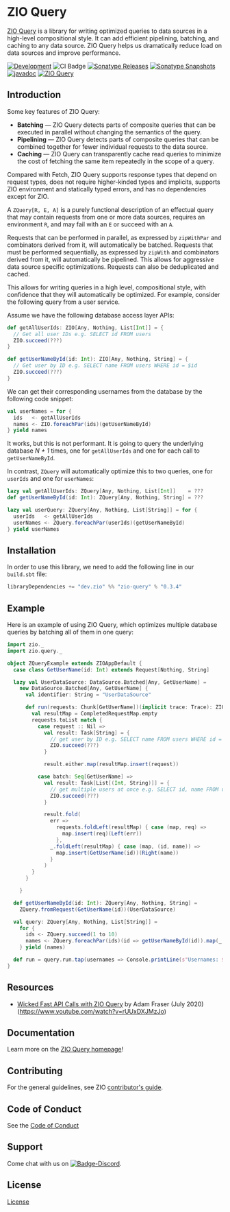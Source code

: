 [//]: # (This file was autogenerated using `zio-sbt-website` plugin via `sbt generateReadme` command.)
[//]: # (So please do not edit it manually. Instead, change "docs/index.md" file or sbt setting keys)
[//]: # (e.g. "readmeDocumentation" and "readmeSupport".)

# ZIO Query

[ZIO Query](https://github.com/zio/zio-query) is a library for writing optimized queries to data sources in a high-level compositional style. It can add efficient pipelining, batching, and caching to any data source. ZIO Query helps us dramatically reduce load on data sources and improve performance.

[![Development](https://img.shields.io/badge/Project%20Stage-Development-green.svg)](https://github.com/zio/zio/wiki/Project-Stages) ![CI Badge](https://github.com/zio/zio-query/workflows/CI/badge.svg) [![Sonatype Releases](https://img.shields.io/nexus/r/https/oss.sonatype.org/dev.zio/zio-query_2.13.svg?label=Sonatype%20Release)](https://oss.sonatype.org/content/repositories/releases/dev/zio/zio-query_2.13/) [![Sonatype Snapshots](https://img.shields.io/nexus/s/https/oss.sonatype.org/dev.zio/zio-query_2.13.svg?label=Sonatype%20Snapshot)](https://oss.sonatype.org/content/repositories/snapshots/dev/zio/zio-query_2.13/) [![javadoc](https://javadoc.io/badge2/dev.zio/zio-query-docs_2.13/javadoc.svg)](https://javadoc.io/doc/dev.zio/zio-query-docs_2.13) [![ZIO Query](https://img.shields.io/github/stars/zio/zio-query?style=social)](https://github.com/zio/zio-query)

## Introduction

Some key features of ZIO Query:

- **Batching** — ZIO Query detects parts of composite queries that can be executed in parallel without changing the semantics of the query.
- **Pipelining** — ZIO Query detects parts of composite queries that can be combined together for fewer individual requests to the data source.
- **Caching** — ZIO Query can transparently cache read queries to minimize the cost of fetching the same item repeatedly in the scope of a query.

Compared with Fetch, ZIO Query supports response types that depend on request types, does not require higher-kinded types and implicits, supports ZIO environment and statically typed errors, and has no dependencies except for ZIO.

A `ZQuery[R, E, A]` is a purely functional description of an effectual query that may contain requests from one or more data sources, requires an environment `R`, and may fail with an `E` or succeed with an `A`.

Requests that can be performed in parallel, as expressed by `zipWithPar` and combinators derived from it, will automatically be batched. Requests that must be performed sequentially, as expressed by `zipWith` and combinators derived from it, will automatically be pipelined. This allows for aggressive data source specific optimizations. Requests can also be deduplicated and cached.


This allows for writing queries in a high level, compositional style, with confidence that they will automatically be optimized. For example, consider the following query from a user service.

Assume we have the following database access layer APIs:

```scala
def getAllUserIds: ZIO[Any, Nothing, List[Int]] = {
  // Get all user IDs e.g. SELECT id FROM users
  ZIO.succeed(???)
}

def getUserNameById(id: Int): ZIO[Any, Nothing, String] = {
  // Get user by ID e.g. SELECT name FROM users WHERE id = $id
  ZIO.succeed(???)
}
```

We can get their corresponding usernames from the database by the following code snippet:

```scala
val userNames = for {
  ids   <- getAllUserIds
  names <- ZIO.foreachPar(ids)(getUserNameById)
} yield names
```

It works, but this is not performant. It is going to query the underlying database _N + 1_ times, one for `getAllUserIds` and one for each call to `getUserNameById`.

In contrast, `ZQuery` will automatically optimize this to two queries, one for `userIds` and one for `userNames`:

```scala
lazy val getAllUserIds: ZQuery[Any, Nothing, List[Int]]    = ???
def getUserNameById(id: Int): ZQuery[Any, Nothing, String] = ???

lazy val userQuery: ZQuery[Any, Nothing, List[String]] = for {
  userIds   <- getAllUserIds
  userNames <- ZQuery.foreachPar(userIds)(getUserNameById)
} yield userNames
```

## Installation

In order to use this library, we need to add the following line in our `build.sbt` file:

```scala
libraryDependencies += "dev.zio" %% "zio-query" % "0.3.4"
```

## Example

Here is an example of using ZIO Query, which optimizes multiple database queries by batching all of them in one query:

```scala
import zio._
import zio.query._

object ZQueryExample extends ZIOAppDefault {
  case class GetUserName(id: Int) extends Request[Nothing, String]

  lazy val UserDataSource: DataSource.Batched[Any, GetUserName] =
    new DataSource.Batched[Any, GetUserName] {
      val identifier: String = "UserDataSource"

      def run(requests: Chunk[GetUserName])(implicit trace: Trace): ZIO[Any, Nothing, CompletedRequestMap] = {
        val resultMap = CompletedRequestMap.empty
        requests.toList match {
          case request :: Nil =>
            val result: Task[String] = {
              // get user by ID e.g. SELECT name FROM users WHERE id = $id
              ZIO.succeed(???)
            }

            result.either.map(resultMap.insert(request))

          case batch: Seq[GetUserName] =>
            val result: Task[List[(Int, String)]] = {
              // get multiple users at once e.g. SELECT id, name FROM users WHERE id IN ($ids)
              ZIO.succeed(???)
            }

            result.fold(
              err =>
                requests.foldLeft(resultMap) { case (map, req) =>
                  map.insert(req)(Left(err))
                },
              _.foldLeft(resultMap) { case (map, (id, name)) =>
                map.insert(GetUserName(id))(Right(name))
              }
            )
        }
      }

    }

  def getUserNameById(id: Int): ZQuery[Any, Nothing, String] =
    ZQuery.fromRequest(GetUserName(id))(UserDataSource)

  val query: ZQuery[Any, Nothing, List[String]] =
    for {
      ids <- ZQuery.succeed(1 to 10)
      names <- ZQuery.foreachPar(ids)(id => getUserNameById(id)).map(_.toList)
    } yield (names)

  def run = query.run.tap(usernames => Console.printLine(s"Usernames: $usernames"))
}
```

## Resources

- [Wicked Fast API Calls with ZIO Query](https://www.youtube.com/watch?v=rUUxDXJMzJo) by Adam Fraser (July 2020) (https://www.youtube.com/watch?v=rUUxDXJMzJo)

## Documentation

Learn more on the [ZIO Query homepage](https://zio.dev/zio-query/)!

## Contributing

For the general guidelines, see ZIO [contributor's guide](https://zio.dev/about/contributing).

## Code of Conduct

See the [Code of Conduct](https://zio.dev/about/code-of-conduct)

## Support

Come chat with us on [![Badge-Discord]][Link-Discord].

[Badge-Discord]: https://img.shields.io/discord/629491597070827530?logo=discord "chat on discord"
[Link-Discord]: https://discord.gg/2ccFBr4 "Discord"

## License

[License](LICENSE)
